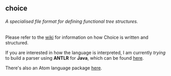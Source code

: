 ## choice
###### _A specialised file format for defining functional tree structures._

Please refer to the [wiki](https://github.com/dakodabutnot/choice/wiki) for information on how Choice is written and structured.

If you are interested in how the language is interpreted, I am currently _trying_ to build a parser using **ANTLR** for **Java**, which can be found [here](https://github.com/dakodabutnot/java-choice).

There's also an Atom language package [here](https://github.com/dakodabutnot/language-choice).
